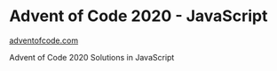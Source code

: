 # Advent of Code 2020 - JavaScript

[adventofcode.com](https://adventofcode.com/)

Advent of Code 2020 Solutions in JavaScript
